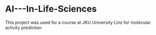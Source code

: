 # AI---In-Life-Sciences

This project was used for a course at JKU University Linz for molecular activity prediction 
